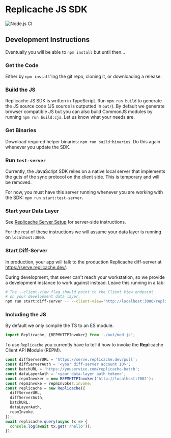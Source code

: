 # Replicache JS SDK

![Node.js CI](https://github.com/rocicorp/replicache-sdk-js/workflows/Node.js%20CI/badge.svg)

## Development Instructions

Eventually you will be able to `npm install` but until then...

### Get the Code

Either by `npm install`'ing the git repo, cloning it, or downloading a 
release.

### Build the JS

Replicache JS SDK is written in TypeScript. Run `npm run build` to generate the JS source code (JS source is outputted in `out/`). By default we generate browser compatible JS but you can also build CommonJS modules by running `npm run build:cjs`. Let us know what your needs are.

### Get Binaries

Download required helper binaries: `npm run build:binaries`. Do this again whenever you update the SDK.

### Run `test-server`

Currently, the JavaScript SDK relies on a native local server that
implements the guts of the sync protocol on the client side. This is
temporary and will be removed.

For now, you must have this server running whenever you are working
with the SDK: `npm run start:test-server`.

### Start your Data Layer

See [Replicache Server Setup](https://github.com/rocicorp/replicache#server-side) for server-side instructions.

For the rest of these instructions we will assume your data layer is
running on `localhost:3000`.

### Start Diff-Server

In production, your app will talk to the production Replicache diff-server at https://serve.replicache.dev/.

During development, that sever can't reach your workstation, so we
provide a development instance to work against instead. Leave this
running in a tab:

```bash
# The --client-view flag should point to the Client View endpoint
# on your development data layer.
npm run start:diff-server -- --client-view="http://localhost:3000/replicache-client-view"
```

### Including the JS

By default we only compile the TS to an ES module.

```js
import Replicache, {REPMHTTPInvoker} from './out/mod.js';
```

To use `Replicache` you currently have to tell it how to invoke the **Rep**licache Client API **M**odule (REPM).

```js
const diffServerURL = 'https://serve.replicache.dev/pull';
const diffServerAuth = '<your diff-server account ID>';
const batchURL = 'https://youservice.com/replicache-batch';
const dataLayerAuth = '<your data-layer auth token>';
const repmInvoker = new REPMHTTPInvoker('http://localhost:7002');
const repmInvoke = repmInvoker.invoke;
const replicache = new Replicache({
  diffServerURL,
  diffServerAuth,
  batchURL,
  dataLayerAuth,
  repmInvoke,
});
await replicache.query(async tx => {
  console.log(await tx.get('/hello'));
});
```
